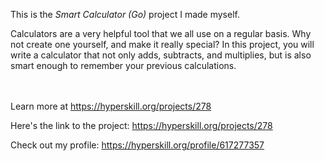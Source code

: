 This is the *Smart Calculator (Go)* project I made myself.


<p>Calculators are a very helpful tool that we all use on a regular basis. Why not create one yourself, and make it really special? In this project, you will write a calculator that not only adds, subtracts, and multiplies, but is also smart enough to remember your previous calculations.</p><br/><br/>Learn more at <a href="https://hyperskill.org/projects/278?utm_source=ide&utm_medium=ide&utm_campaign=ide&utm_content=project-card">https://hyperskill.org/projects/278</a>

Here's the link to the project: https://hyperskill.org/projects/278

Check out my profile: https://hyperskill.org/profile/617277357